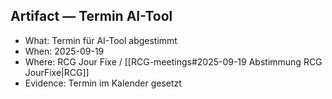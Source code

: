 ## Artifact — Termin AI-Tool

- What: Termin für AI-Tool abgestimmt
- When: 2025-09-19
- Where: RCG Jour Fixe / [[RCG-meetings#2025-09-19 Abstimmung RCG JourFixe|RCG]]
- Evidence: Termin im Kalender gesetzt
